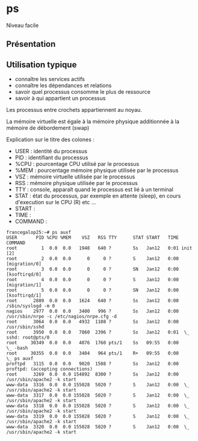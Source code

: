 # ps

Niveau facile

## Présentation

## Utilisation typique
* connaître les services actifs
* connaître les dépendances et relations
* savoir quel processus consomme le plus de ressource
* savoir à qui appartient un processus 

Les processus entre crochets appartiennent au noyau.

La mémoire virtuelle est égale à la mémoire physique additionnée à la mémoire de débordement (swap) 

Explication sur le titre des colones :

* USER : identité du processus
* PID : identifiant du processus 
* %CPU : pourcentage CPU utilisé par le processus
* %MEM : pourcentage mémoire physique utilisée par le processus
* VSZ : mémoire virtuelle utilisée par le processus
* RSS : mémoire physique utilisée par le processus
* TTY : console, apparaît quand le processus est lié à un terminal
* STAT : état du processus, par exemple en attente (sleep), en cours d'execution sur le CPU (R) etc ...
* START :
* TIME :
* COMMAND :

```
francegalop25:~# ps auxf
USER       PID %CPU %MEM    VSZ   RSS TTY      STAT START   TIME COMMAND
root         1  0.0  0.0   1948   640 ?        Ss   Jan12   0:01 init [2]  
root         2  0.0  0.0      0     0 ?        S    Jan12   0:00 [migration/0]
root         3  0.0  0.0      0     0 ?        SN   Jan12   0:00 [ksoftirqd/0]
root         4  0.0  0.0      0     0 ?        S    Jan12   0:00 [migration/1]
root         5  0.0  0.0      0     0 ?        SN   Jan12   0:00 [ksoftirqd/1]
root      2889  0.0  0.0   1624   640 ?        Ss   Jan12   0:00 /sbin/syslogd -m 0
nagios    2977  0.0  0.0   3400   996 ?        Ss   Jan12   0:00 /usr/sbin/nrpe -c /etc/nagios/nrpe.cfg -d
root      3064  0.0  0.0   4932  1108 ?        Ss   Jan12   0:00 /usr/sbin/sshd
root      3950  0.0  0.0   7860  2396 ?        Ss   Jan12   0:01  \_ sshd: root@pts/0 
root     30349  0.0  0.0   4076  1760 pts/1    Ss   09:55   0:00      \_ -bash
root     30355  0.0  0.0   3404   964 pts/1    R+   09:55   0:00          \_ ps auxf
proftpd   3115  0.0  0.0   9020  1508 ?        Ss   Jan12   0:00 proftpd: (accepting connections)
root      3269  0.0  0.0 154892  8300 ?        Ss   Jan12   0:00 /usr/sbin/apache2 -k start
www-data  3316  0.0  0.0 155028  5020 ?        S    Jan12   0:00  \_ /usr/sbin/apache2 -k start
www-data  3317  0.0  0.0 155028  5020 ?        S    Jan12   0:00  \_ /usr/sbin/apache2 -k start
www-data  3318  0.0  0.0 155028  5020 ?        S    Jan12   0:00  \_ /usr/sbin/apache2 -k start
www-data  3319  0.0  0.0 155028  5020 ?        S    Jan12   0:00  \_ /usr/sbin/apache2 -k start
www-data  3320  0.0  0.0 155028  5020 ?        S    Jan12   0:00  \_ /usr/sbin/apache2 -k start
```

